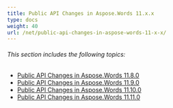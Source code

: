 ```yaml
---
title: Public API Changes in Aspose.Words 11.x.x
type: docs
weight: 40
url: /net/public-api-changes-in-aspose-words-11-x-x/
---
```


###### This section includes the following topics: 

- [Public API Changes in Aspose.Words 11.8.0](/words/net/public-api-changes-in-aspose-words-11-8-0/)
- [Public API Changes in Aspose.Words 11.9.0](/words/net/public-api-changes-in-aspose-words-11-9-0/)
- [Public API Changes in Aspose.Words 11.10.0](/words/net/public-api-changes-in-aspose-words-11-10-0/)
- [Public API Changes in Aspose.Words 11.11.0](/words/net/public-api-changes-in-aspose-words-11-11-0/)
